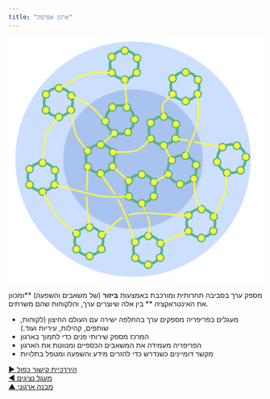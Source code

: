 ```yaml
---
title: "ארגון אפרסק"
---
```



![right,fit](img/structural-patterns/peach-organization.png)

מספק ערך בסביבה תחרותית ומורכבת באמצעות **ביזור** (של משאבים והשפעה) **ומכוון את האינטראקציה ** בין אלה שיוצרים ערך, והלקוחות שהם משרתים.

- מעגלים בפריפריה מספקים ערך בהחלפה ישירה עם העולם החיצון (לקוחות, שותפים, קהילות, עיריות ועוד.) 
- המרכז מספק שירותי פנים כדי לתמוך בארגון
- הפריפריה מעמידה את המשאבים הכספיים ומנווטת את הארגון
- מקשר דומיינים כשנדרש כדי להזרים מידע והשפעה ומטפל בתלויות

[&#9654; היררכיית קישור כפול](double-linked-hierarchy.html)<br/>[&#9664; מעגל נציגים](delegate-circle.html)<br/>[&#9650; מבנה ארגוני](organizational-structure.html)

